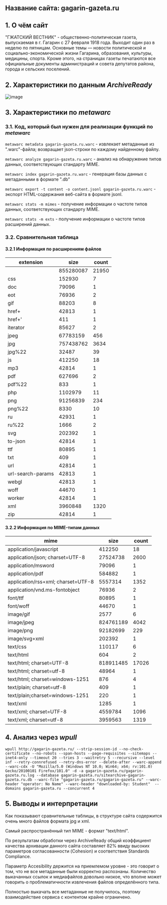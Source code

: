 ## Название сайта: gagarin-gazeta.ru

## 1. О чём сайт

"ГЖАТСКИЙ ВЕСТНИК" - общественно-политическая газета, выпускаемая в г. Гагарин с 27 февраля 1918 года. Выходит один раз в неделю по пятницам. Основные темы — новости политической и социально-экономической жизни Гагарина, образования, культуры, медицины, спорта. Кроме этого, на страницах газеты печатаются все официальные документы администраций и совета депутатов района, города и сельских поселений.

## 2. Характеристики по данным *ArchiveReady*
![image](https://github.com/DukeNukem4ever/DemoGit/assets/31654733/6981c6d0-c91b-4b66-8ebd-3007bb7f0aee)

## 3. Характеристики по *metawarc*

### 3.1. Код, который был нужен для реализации функций по *metawarc*

`metawarc metadata gagarin-gazeta.ru.warc` - извлекает метаданные из ".warc"-файла; возвращает json-строки по каждому найденному файлу.

`metawarc analyze gagarin-gazeta.ru.warc` - анализ на обнаружение типов данных, соответствующих стандарту MIME.

`metawarc index gagarin-gazeta.ru.warc` - генерация базы данных с метаданными в формате ".db"

`metawarc export -t content -o content.jsonl gagarin-gazeta.ru.warc` - экспорт HTML-содержания веб-сайта в формате jsonl.

`metawarc stats -m mimes` - получение информации о частоте типов данных, соответствующих стандарту MIME.

`metawarc stats -m exts` - получение информации о частоте типов расширений данных.

### 3.2. Сравнительная таблица

#### 3.2.1 Информация по расширениям файлов

| extension         | size      | count |
|-------------------|-----------|-------|
|                   | 855280087 | 21950 |
| css               | 152930    |     7 |
| doc               | 79096     |     1 |
| eot               | 76936     |     2 |
| gif               | 88203     |     8 |
| href+             | 42813     |     1 |
| href+'            | 411       |     1 |
| iterator          | 85627     |     2 |
| jpeg              | 67783159  |   456 |
| jpg               | 757438762 |  3634 |
| jpg\%22           | 32487     |    39 |
| js                | 412250    |    18 |
| mp3               | 42814     |     1 |
| pdf               | 627696    |     2 |
| pdf\%22           | 833       |     1 |
| php               | 1102979   |    11 |
| png               | 91256839  |   234 |
| png\%22           | 8330      |    10 |
| ru                | 42931     |     1 |
| ru\%22            | 1666      |     2 |
| svg               | 202392    |     1 |
| to-json           | 42814     |     1 |
| ttf               | 80895     |     1 |
| txt               | 409       |     1 |
| url               | 42814     |     1 |
| url-search-params | 42813     |     1 |
| webgl             | 42813     |     1 |
| woff              | 44670     |     1 |
| worker            | 42814     |     1 |
| xml               | 3960848   |  1320 |
| zip               | 42814     |     1 |

#### 3.2.2 Информация по MIME-типам данных

| mime                               | size      | count |
|------------------------------------|-----------|-------|
| application/javascript             | 412250    |    18 |
| application/json; charset=UTF-8    | 27524738  |  2600 |
| application/msword                 | 79096     |     1 |
| application/pdf                    | 584882    |     1 |
| application/rss+xml; charset=UTF-8 | 5557314   |  1352 |
| application/vnd.ms-fontobject      | 76936     |     2 |
| font/ttf                           | 80895     |     1 |
| font/woff                          | 44670     |     1 |
| image/gif                          | 2577      |     6 |
| image/jpeg                         | 824761189 |  4042 |
| image/png                          | 92182699  |   229 |
| image/svg+xml                      | 202392    |     1 |
| text/css                           | 110117    |     6 |
| text/html                          | 604       |     2 |
| text/html; charset=UTF-8           | 818911485 | 17026 |
| text/html; charset=utf-8           | 48964     |     1 |
| text/html; charset=windows-1251    | 876       |     4 |
| text/plain; charset=utf-8          | 409       |     1 |
| text/plain;charset=windows-1251    | 220       |     1 |
| text/xml                           | 1285      |     1 |
| text/xml; charset=UTF-8            | 4559784   |  1096 |
| text/xml; charset=utf-8            | 3959563   |  1319 |

## 4. Анализ через *wpull*

`wpull http://gagarin-gazeta.ru/ --strip-session-id --no-check-certificate --no-robots --span-hosts --page-requisites --sitemaps --inet4-only --timeout 20 --tries 3 --waitretry 5 --recursive --level inf --retry-connrefused --retry-dns-error --delete-after --warc-append --warc-cdx -U "Mozilla/5.0 (Windows NT 10.0; Win64; x64; rv:101.0) Gecko/20100101 Firefox/101.0" -d -a gagarin-gazeta.ru/gagarin-gazeta.ru.log --database gagarin-gazeta.ru/sitearchive-gagarin-gazeta.ru.db --warc-file "gagarin-gazeta.ru/gagarin-gazeta.ru" --warc-header "operator: No Name" --warc-header "downloaded-by: Student"  --domains gagarin-gazeta.ru --concurrent 4`

## 5. Выводы и интерпретации

Как показывают сравнительные таблицы, в структуре сайта содержится очень много файлов формата jpg и xml. 

Самый распространённый тип MIME - формат "text/html".

По результатам обработки через ArchiveReady общий коэффициент качества архивации данного сайта составляет 82% ввиду высоких параметров согласованности (Cohesion) и соответствия Standards Compliance.

Параметр Accesibility держится на приемлемом уровне - это говорит о том, что не все метаданные были корректно распознаны. Количество выкачанных ссылок и медиафайлов довольно низкое, что вполне может говорить о проблематичности извлечения файлов определённого типа.

Полностью выкачать все метаданные не получилось, поэтому взаимодействие сервиса с контентом крайне ограничено.
